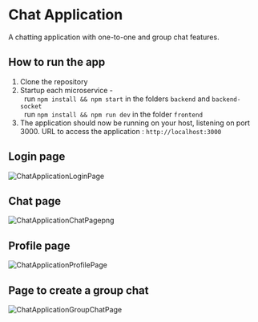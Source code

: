 # Chat Application
A chatting application with one-to-one and group chat features.

## How to run the app
1. Clone the repository
2. Startup each microservice -\
&nbsp; run `npm install && npm start` in the folders `backend` and `backend-socket`\
&nbsp; run `npm install && npm run dev` in the folder `frontend`
3. The application should now be running on your host, listening on port 3000. URL to access the application : `http://localhost:3000`

## Login page
![ChatApplicationLoginPage](https://github.com/BossLogic314/Chat-Application/assets/73065560/eacb8b80-8117-453e-8a05-e71b54949c59)

## Chat page
![ChatApplicationChatPagepng](https://github.com/BossLogic314/Chat-Application/assets/73065560/e6c6aabc-2a7a-4711-a17c-52deb423c192)

## Profile page
![ChatApplicationProfilePage](https://github.com/BossLogic314/Chat-Application/assets/73065560/efc11eba-f00b-43a3-8804-2a9901683950)

## Page to create a group chat
![ChatApplicationGroupChatPage](https://github.com/BossLogic314/Chat-Application/assets/73065560/694ddd0d-0667-4c2d-b627-c7e5d279eea8)
